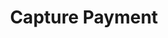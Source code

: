 ---
title: Capture Payment
excerpt: >-
  If a payment has been created with authOnly=true, capture it using this
  endpoint.
api:
  file: swagger (2).json
  operationId: CapturePayment
hidden: false
---
